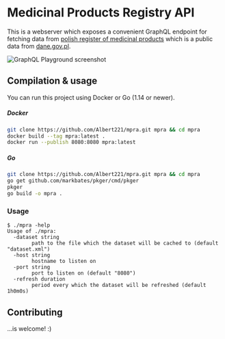 # Medicinal Products Registry API

This is a webserver which exposes a convenient GraphQL endpoint for fetching data from [polish register of medicinal products][registry] which is a public data from [dane.gov.pl].

![GraphQL Playground screenshot][api-screenshot]

## Compilation & usage

You can run this project using Docker or Go (1.14 or newer).

##### Docker

```bash
git clone https://github.com/Albert221/mpra.git mpra && cd mpra
docker build --tag mpra:latest .
docker run --publish 8080:8080 mpra:latest
```


##### Go

```bash
git clone https://github.com/Albert221/mpra.git mpra && cd mpra
go get github.com/markbates/pkger/cmd/pkger
pkger
go build -o mpra .
```

### Usage

```
$ ./mpra -help
Usage of ./mpra:
  -dataset string
        path to the file which the dataset will be cached to (default "dataset.xml")
  -host string
        hostname to listen on
  -port string
        port to listen on (default "8080")
  -refresh duration
        period every which the dataset will be refreshed (default 1h0m0s)
```

## Contributing

...is welcome! :)

[registry]: https://dane.gov.pl/dataset/397/resource/1851
[dane.gov.pl]: https://dane.gov.pl
[api-screenshot]: https://i.imgur.com/gfoPieX.png

